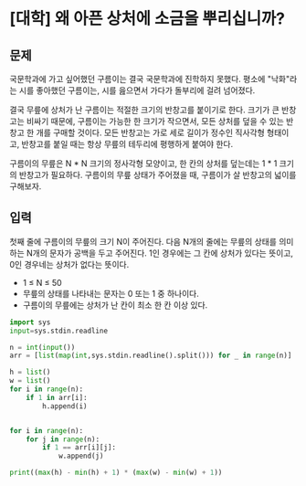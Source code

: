 # [대학] 왜 아픈 상처에 소금을 뿌리십니까?

## 문제

국문학과에 가고 싶어했던 구름이는 결국 국문학과에 진학하지 못했다. 평소에 "낙화"라는 시를 좋아했던 구름이는, 시를 읊으면서 가다가 돌부리에 걸려 넘어졌다.

결국 무릎에 상처가 난 구름이는 적절한 크기의 반창고를 붙이기로 한다. 크기가 큰 반창고는 비싸기 때문에, 구름이는 가능한 한 크기가 작으면서, 모든 상처를 덮을 수 있는 반창고 한 개를 구매할 것이다. 모든 반창고는 가로 세로 길이가 정수인 직사각형 형태이고, 반창고를 붙일 때는 항상 무릎의 테두리에 평행하게 붙여야 한다.

구름이의 무릎은 N * N 크기의 정사각형 모양이고, 한 칸의 상처를 덮는데는 1 * 1 크기의 반창고가 필요하다. 구름이의 무릎 상태가 주어졌을 때, 구름이가 살 반창고의 넓이를 구해보자.

## 입력

첫째 줄에 구름이의 무릎의 크기 N이 주어진다.
다음 N개의 줄에는 무릎의 상태를 의미하는 N개의 문자가 공백을 두고 주어진다. 1인 경우에는 그 칸에 상처가 있다는 뜻이고, 0인 경우네는 상처가 없다는 뜻이다.

- 1 ≤ N ≤ 50
- 무릎의 상태를 나타내는 문자는 0 또는 1 중 하나이다.
- 구름이의 무릎에는 상처가 난 칸이 최소 한 칸 이상 있다.

``` python
import sys
input=sys.stdin.readline

n = int(input())
arr = [list(map(int,sys.stdin.readline().split())) for _ in range(n)]

h = list()
w = list()
for i in range(n):
    if 1 in arr[i]:
        h.append(i)


for i in range(n):
    for j in range(n):
        if 1 == arr[i][j]:
            w.append(j)

print((max(h) - min(h) + 1) * (max(w) - min(w) + 1))
```
